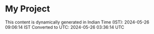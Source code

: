 # My Project

This content is dynamically generated in Indian Time (IST): 2024-05-26 09:06:14 IST
Converted to UTC: 2024-05-26 03:36:14 UTC
